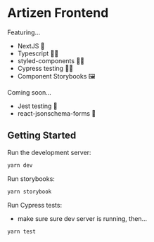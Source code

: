 # Artizen Frontend

Featuring…

- NextJS 👷
- Typescript 🧑‍💻
- styled-components 💅🏻
- Cypress testing 🧑‍🏫
- Component Storybooks 🖼

Coming soon…

- Jest testing 🤪
- react-jsonschema-forms 📝

## Getting Started

Run the development server:

```bash
yarn dev
```

Run storybooks:

```bash
yarn storybook
```

Run Cypress tests:

- make sure sure dev server is running, then…

```bash
yarn test
```
